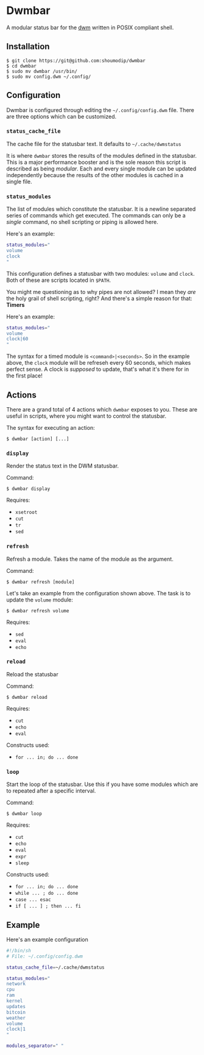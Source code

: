 # Dwmbar
A modular status bar for the [dwm](https://dwm.suckless.org) written in POSIX compliant shell.

## Installation
```console
$ git clone https://git@github.com:shoumodip/dwmbar
$ cd dwmbar
$ sudo mv dwmbar /usr/bin/
$ sudo mv config.dwm ~/.config/
```

## Configuration
Dwmbar is configured through editing the `~/.config/config.dwm` file. There are three options which can be customized.

### `status_cache_file`
The cache file for the statusbar text. It defaults to `~/.cache/dwmstatus`

It is where `dwmbar` stores the results of the modules defined in the statusbar. This is a major performance booster and is the sole reason this script is described as being *modular*. Each and every single module can be updated independently because the results of the other modules is cached in a single file.

### `status_modules`
The list of modules which constitute the statusbar. It is a newline separated series of commands which get executed. The commands can only be a *single* command, no shell scripting or piping is allowed here.

Here's an example:
```sh
status_modules="
volume
clock
"
```

This configuration defines a statusbar with two modules: `volume` and `clock`. Both of these are scripts located in `$PATH`.

You might me questioning as to why pipes are not allowed? I mean they *are* the holy grail of shell scripting, right? And there's a simple reason for that: **Timers**

Here's an example:
```sh
status_modules="
volume
clock|60
"
```

The syntax for a timed module is `<command>|<seconds>`. So in the example above, the `clock` module will be refreseh every 60 seconds, which makes perfect sense. A clock is *supposed* to update, that's what it's there for in the first place!

## Actions
There are a grand total of 4 actions which `dwmbar` exposes to you. These are useful in scripts, where you might want to control the statusbar.

The syntax for executing an action:
```console
$ dwmbar [action] [...]
```

### `display`
Render the status text in the DWM statusbar.

Command:
```console
$ dwmbar display
```

Requires:
- `xsetroot`
- `cut`
- `tr`
- `sed`

### `refresh`
Refresh a module. Takes the name of the module as the argument.

Command:
```console
$ dwmbar refresh [module]
```

Let's take an example from the configuration shown above. The task is to update the `volume` module:
```console
$ dwmbar refresh volume
```

Requires:
- `sed`
- `eval`
- `echo`

### `reload`
Reload the statusbar

Command:
```console
$ dwmbar reload
```

Requires:
- `cut`
- `echo`
- `eval`

Constructs used:
- `for ... in; do ... done`

### `loop`
Start the loop of the statusbar. Use this if you have some modules which are to repeated after a specific interval.

Command:
```console
$ dwmbar loop
```

Requires:
- `cut`
- `echo`
- `eval`
- `expr`
- `sleep`

Constructs used:
- `for ... in; do ... done`
- `while ... ; do ... done`
- `case ... esac`
- `if [ ... ] ; then ... fi`

## Example
Here's an example configuration

```sh
#!/bin/sh
# File: ~/.config/config.dwm

status_cache_file=~/.cache/dwmstatus

status_modules="
network
cpu
ram
kernel
updates
bitcoin
weather
volume
clock|1
"

modules_separator=" "
```
